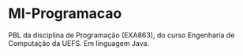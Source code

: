 # MI-Programacao
PBL da disciplina de Programação (EXA863), do curso Engenharia de Computação da UEFS.
Em linguagem Java.
